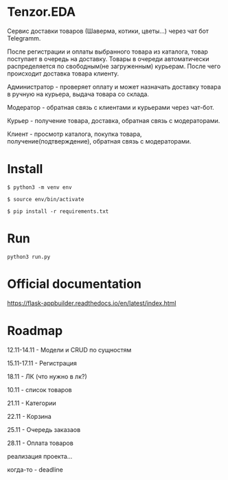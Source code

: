 # Tenzor.EDA
Сервис доставки товаров (Шаверма, котики, цветы...) через чат бот Telegramm.


После регистрации и оплаты выбранного товара из каталога, товар поступает в очередь на доставку. 
Товары в очереди автоматически распределяется по свободным(не загруженным) курьерам. 
После чего происходит доставка товара клиенту.


Администратор - проверяет оплату и может назначать доставку товара в ручную на курьера, выдача товара со склада.

Модератор - обратная связь с клиентами и курьерами через чат-бот.

Курьер - получение товара, доставка, обратная связь с модераторами.

Клиент - просмотр каталога, покупка товара, получение(подтверждение), обратная связь с модераторами.


# Install
```
$ python3 -m venv env

$ source env/bin/activate

$ pip install -r requirements.txt

```

# Run
```
python3 run.py
```

# Official documentation
https://flask-appbuilder.readthedocs.io/en/latest/index.html

# Roadmap

12.11-14.11 - Модели и CRUD по сущностям

15.11-17.11 - Регистрация

18.11 - ЛК (что нужно в лк?)

10.11 - список товаров

21.11 - Категории

22.11 - Корзина

25.11 - Очередь заказаов

28.11 - Оплата товаров

реализация проекта...

когда-то - deadline

